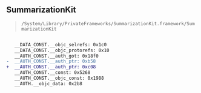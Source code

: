 ## SummarizationKit

> `/System/Library/PrivateFrameworks/SummarizationKit.framework/SummarizationKit`

```diff

   __DATA_CONST.__objc_selrefs: 0x1c0
   __DATA_CONST.__objc_protorefs: 0x10
   __AUTH_CONST.__auth_got: 0x18f0
-  __AUTH_CONST.__auth_ptr: 0xb58
+  __AUTH_CONST.__auth_ptr: 0xc08
   __AUTH_CONST.__const: 0x5268
   __AUTH_CONST.__objc_const: 0x1988
   __AUTH.__objc_data: 0x2b8

```
